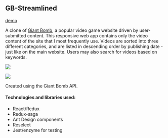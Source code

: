 ## GB-Streamlined

[demo](http://gb-streamlined.s3-website-us-west-1.amazonaws.com/)

A clone of [Giant Bomb](https://www.giantbomb.com/), a popular video game website driven by user-submitted content. This responsive web app contains only the video content of the site that I most frequently use. Videos are sorted into three different categories, and are listed in descending order  by publishing date - just like on the main website. Users may also search for videos based on keywords.

![](https://github.com/kokoben/gb-streamlined/blob/master/demos/gbs-full.gif)

![](https://github.com/kokoben/gb-streamlined/blob/master/demos/gbs-mini.gif)

Created using the Giant Bomb API.

#### Technologies and libraries used:
- React/Redux
- Redux-saga
- Ant Design components
- Reselect
- Jest/enzyme for testing
